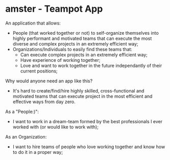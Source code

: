 # amster - Teampot App

An application that allows:
- People (that worked together or not) to self-organize themselves into highly performant and motivated teams that can execute the most diverse and complex projects in an extremely efficient way;
- Organizations/Individuals to easily find these teams that:
  - Can execute complex projects in an extremely efficient way;
  - Have experience of working together;
  - Love and want to work together in the future independantly of their current positions;
  
Why would anyone need an app like this?
- It's hard to create/find/hire highly skilled, cross-functional and motivated teams that can execute project in the most efficient and effective ways from day zero.

As a "People:)": 
 - I want to work in a dream-team formed by the best professionals I ever worked with (or would like to work with);

As an Organization:
 - I want to hire teams of people who love working together and know how to do it in a proper way;

